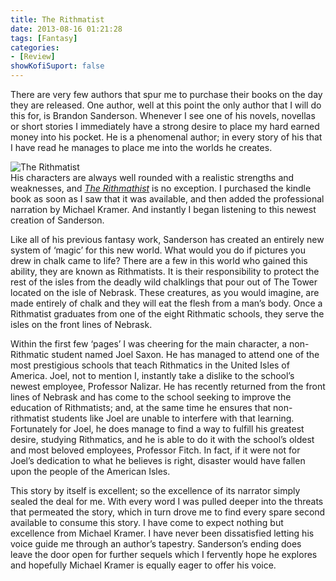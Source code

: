 ```yaml
---
title: The Rithmatist
date: 2013-08-16 01:21:28
tags: [Fantasy]
categories: 
- [Review]
showKofiSuport: false
---
```

There are very few authors that spur me to purchase their books on the day they are released.  One author, well at this point the only author that I will do this for, is Brandon Sanderson.  Whenever I see one of his novels, novellas or short stories I immediately have a strong desire to place my hard earned money into his pocket.  He is a phenomenal author; in every story of his that I have read he manages to place me into the worlds he creates.  <!-- more --><div class="embedded-image-right">![The Rithmatist](./rithmatist.jpg)</div>His characters are always well rounded with a realistic strengths and weaknesses, and [_The Rithmathist_](https://www.amazon.com/gp/product/0765338440/ref=as_li_tl?ie=UTF8&tag=mysite009e-20&camp=1789&creative=9325&linkCode=as2&creativeASIN=0765338440&linkId=df14900b9f1781dcc8907052d4dbf013) is no exception.  I purchased the kindle book as soon as I saw that it was available, and then added the professional narration by Michael Kramer.  And instantly I began listening to this newest creation of Sanderson. 

Like all of his previous fantasy work, Sanderson has created an entirely new system of ‘magic’ for this new world.  What would you do if pictures you drew in chalk came to life?  There are a few in this world who gained this ability, they are known as Rithmatists.  It is their responsibility to protect the rest of the isles from the deadly wild chalklings that pour out of The Tower located on the isle of Nebrask.  These creatures, as you would imagine, are made entirely of chalk and they will eat the flesh from a man’s body.  Once a Rithmatist graduates from one of the eight Rithmatic schools, they serve the isles on the front lines of Nebrask.

Within the first few ‘pages’ I was cheering for the main character, a non-Rithmatic student named Joel Saxon.  He has managed to attend one of the most prestigious schools that teach Rithmatics in the United Isles of America.  Joel, not to mention I, instantly take a dislike to the school’s newest employee, Professor Nalizar.  He has recently returned from the front lines of Nebrask and has come to the school seeking to improve the education of Rithmatists; and, at the same time he ensures that non-rithmatist students like Joel are unable to interfere with that learning.  Fortunately for Joel, he does manage to find a way to fulfill his greatest desire, studying Rithmatics, and he is able to do it with the school’s oldest and most beloved employees, Professor Fitch.  In fact, if it were not for Joel’s dedication to what he believes is right, disaster would have fallen upon the people of the American Isles.

This story by itself is excellent; so the excellence of its narrator simply sealed the deal for me.  With every word I was pulled deeper into the threats that permeated the story, which in turn drove me to find every spare second available to consume this story.  I have come to expect nothing but excellence from Michael Kramer.  I have never been dissatisfied letting his voice guide me through an author’s tapestry.  Sanderson’s ending does leave the door open for further sequels which I fervently hope he explores and hopefully Michael Kramer is equally eager to offer his voice.